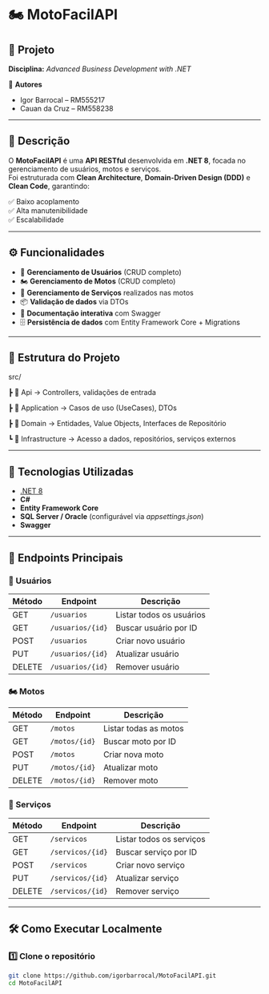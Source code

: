 # 🏍️ MotoFacilAPI  

## 📌 Projeto  
**Disciplina:** *Advanced Business Development with .NET*  

👤 **Autores**  
- Igor Barrocal – RM555217  
- Cauan da Cruz – RM558238  

---

## 📖 Descrição  

O **MotoFacilAPI** é uma **API RESTful** desenvolvida em **.NET 8**, focada no gerenciamento de usuários, motos e serviços.  
Foi estruturada com **Clean Architecture**, **Domain-Driven Design (DDD)** e **Clean Code**, garantindo:  

✅ Baixo acoplamento  
✅ Alta manutenibilidade  
✅ Escalabilidade  

---

## ⚙️ Funcionalidades  

- 👥 **Gerenciamento de Usuários** (CRUD completo)  
- 🏍️ **Gerenciamento de Motos** (CRUD completo)  
- 🔧 **Gerenciamento de Serviços** realizados nas motos  
- 📦 **Validação de dados** via DTOs  
- 📑 **Documentação interativa** com Swagger  
- 🗄️ **Persistência de dados** com Entity Framework Core + Migrations  

---

## 📂 Estrutura do Projeto  
src/

┣ 📂 Api -> Controllers, validações de entrada

┣ 📂 Application -> Casos de uso (UseCases), DTOs

┣ 📂 Domain -> Entidades, Value Objects, Interfaces de Repositório

┗ 📂 Infrastructure -> Acesso a dados, repositórios, serviços externos


---

## 🚀 Tecnologias Utilizadas  

- [.NET 8](https://dotnet.microsoft.com/)  
- **C#**  
- **Entity Framework Core**  
- **SQL Server / Oracle** (configurável via *appsettings.json*)  
- **Swagger**  

---

## 📄 Endpoints Principais  

### 👥 Usuários  
| Método | Endpoint        | Descrição            |  
|--------|----------------|----------------------|  
| GET    | `/usuarios`    | Listar todos os usuários |  
| GET    | `/usuarios/{id}` | Buscar usuário por ID |  
| POST   | `/usuarios`    | Criar novo usuário |  
| PUT    | `/usuarios/{id}` | Atualizar usuário |  
| DELETE | `/usuarios/{id}` | Remover usuário |  

### 🏍️ Motos  
| Método | Endpoint     | Descrição           |  
|--------|-------------|---------------------|  
| GET    | `/motos`    | Listar todas as motos |  
| GET    | `/motos/{id}` | Buscar moto por ID |  
| POST   | `/motos`    | Criar nova moto |  
| PUT    | `/motos/{id}` | Atualizar moto |  
| DELETE | `/motos/{id}` | Remover moto |  

### 🔧 Serviços  
| Método | Endpoint        | Descrição            |  
|--------|----------------|----------------------|  
| GET    | `/servicos`    | Listar todos os serviços |  
| GET    | `/servicos/{id}` | Buscar serviço por ID |  
| POST   | `/servicos`    | Criar novo serviço |  
| PUT    | `/servicos/{id}` | Atualizar serviço |  
| DELETE | `/servicos/{id}` | Remover serviço |  

---

## 🛠️ Como Executar Localmente  

### 1️⃣ Clone o repositório  
```bash
git clone https://github.com/igorbarrocal/MotoFacilAPI.git
cd MotoFacilAPI
